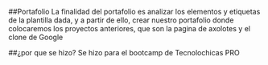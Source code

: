 ##Portafolio
La finalidad del portafolio es analizar los elementos y etiquetas de la plantilla dada, y a partir de ello, crear nuestro portafolio donde colocaremos los proyectos anteriores, que son la pagina de axolotes y el clone de Google

##¿por que se hizo?
Se hizo para el bootcamp de Tecnolochicas PRO


